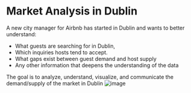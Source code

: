 # Market Analysis in Dublin
A new city manager for Airbnb has started in Dublin and wants to better understand:
- What guests are searching for in Dublin,
- Which inquiries hosts tend to accept.
- What gaps exist between guest demand and host supply
- Any other information that deepens the understanding of the data

The goal is to analyze, understand, visualize, and communicate the demand/supply of the market in Dublin
![image](https://user-images.githubusercontent.com/65124287/210718699-3be6a028-7576-40e7-8c19-b2157ef8f06f.png)
